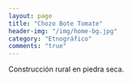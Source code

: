 ```yaml
---
layout: page
title: "Chozo Bote Tomate"
header-img: "/img/home-bg.jpg"
category: "Etnográfico"
comments: "true"
---
```



Construcción rural en piedra seca.





